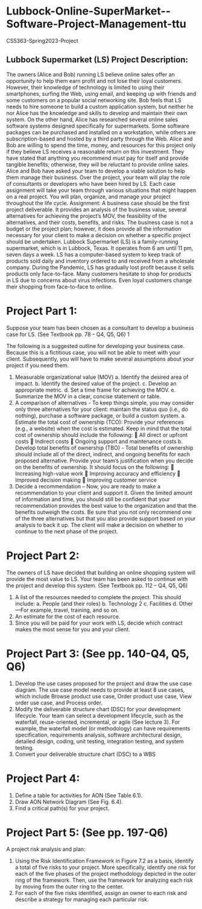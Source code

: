 # Lubbock-Online-SuperMarket--Software-Project-Management-ttu

CS5363-Spring2023-Project

## Lubbock Supermarket (LS) Project Description:
The owners (Alice and Bob) running LS believe online sales offer an opportunity to help them earn profit and not lose their loyal customers. However, their knowledge of technology is limited to using their smartphones, surfing the Web, using email, and keeping up with friends and some customers on a popular social networking site. Bob feels that LS needs to hire someone to build a custom application system, but neither he nor Alice has the knowledge and skills to develop and maintain their own system. On the other hand, Alice has researched several online sales software systems designed specifically for supermarkets. Some software packages can be purchased and installed on a workstation, while others are subscription-based and hosted by a third party through the Web. Alice and Bob are willing to spend the time, money, and resources for this project only if they believe LS receives a reasonable return on this investment. They have stated that anything you recommend must pay for itself and provide tangible benefits; otherwise, they will be reluctant to provide online sales.
Alice and Bob have asked your team to develop a viable solution to help them manage their business. Over the project, your team will play the role of consultants or developers who have been hired by LS. Each case assignment will take your team through various situations that might happen on a real project. You will plan, organize, and manage your project throughout the life cycle.
Assignment:
A business case should be the first project deliverable. It provides an analysis of the business value, several alternatives for achieving the project’s MOV, the feasibility of the alternatives, and their costs, benefits, and risks. The business case is not a budget or the project plan; however, it does provide all the information necessary for your client to make a decision on whether a specific project should be undertaken.
 Lubbock Supermarket (LS) is a family-running supermarket, which is in Lubbock, Texas. It
 operates from 6 am until 11 pm, seven days a week. LS has a computer-based system to keep
 track of products sold daily and inventory ordered to and received from a wholesale company.
 During the Pandemic, LS has gradually lost profit because it sells products only face-to-face.
 Many customers hesitate to shop for products in LS due to concerns about virus infections. Even
 loyal customers change their shopping from face-to-face to online.
  
 # Project Part 1:
 Suppose your team has been chosen as a consultant to develop a business case for LS. (See
 Textbook pp. 78 – Q4, Q5, Q6)
1

The following is a suggested outline for developing your business case. Because this is a fictitious case, you will not be able to meet with your client. Subsequently, you will have to make several assumptions about your project if you need them.
1. Measurable organizational value (MOV)
a. Identify the desired area of impact.
b. Identify the desired value of the project.
c. Develop an appropriate metric.
d. Set a time frame for achieving the MOV.
e. Summarize the MOV in a clear, concise statement or table.
2. A comparison of alternatives - To keep things simple, you may consider only three alternatives for your client: maintain the status quo (i.e., do nothing), purchase a software package, or build a custom system.
a. Estimate the total cost of ownership (TCO): Provide your references (e.g., a website) when the cost is estimated. Keep in mind that the total cost of ownership should include the following:
 All direct or upfront costs
 Indirect costs
 Ongoing support and maintenance costs
b. Develop total benefits of ownership (TBO) - Total benefits of ownership should include all of the direct, indirect, and ongoing benefits for each proposed alternative. Provide your team’s justification when you decide on the benefits of ownership. It should focus on the following:
 Increasing high-value work
 Improving accuracy and efficiency
 Improved decision making
 Improving customer service
3. Decide a recommendation – Now, you are ready to make a recommendation to your client and support it. Given the limited amount of information and time, you should still be confident that your recommendation provides the best value to the organization and that the benefits outweigh the costs. Be sure that you not only recommend one of the three alternatives but that you also provide support based on your analysis to back it up. The client will make a decision on whether to continue to the next phase of the project.
   
# Project Part 2:
The owners of LS have decided that building an online shopping system will provide the most value to LS. Your team has been asked to continue with the project and develop this system. (See Textbook pp. 112 – Q4, Q5, Q6)
1. A list of the resources needed to complete the project.
   This should include:
   a. People (and their roles)
   b. Technology
2
c. Facilities
d. Other—For example, travel, training, and so on.
2. An estimate for the cost of each resource.
3. Since you will be paid for your work with LS, decide which contract makes the most sense
for you and your client.

# Project Part 3: (See pp. 140-Q4, Q5, Q6)
1. Develop the use cases proposed for the project and draw the use case diagram. The use case model needs to provide at least 8 use cases, which include Browse product use case, Order product use case, View order use case, and Process order.
2. Modify the deliverable structure chart (DSC) for your development lifecycle. Your team can select a development lifecycle, such as the waterfall, reuse-oriented, incremental, or agile (See lecture 3). For example, the waterfall model (or methodology) can have requirements specification, requirements analysis, software architectural design, detailed design, coding, unit testing, integration testing, and system testing.
3. Convert your deliverable structure chart (DSC) to a WBS
 
# Project Part 4:
1. Define a table for activities for AON (See Table 6.1).
2. Draw AON Network Diagram (See Fig. 6.4).
3. Find a critical path(s) for your project.
   
# Project Part 5: (See pp. 197-Q6)
A project risk analysis and plan:
1. Using the Risk Identification Framework in Figure 7.2 as a basis, identify a total of five risks
to your project. More specifically, identify one risk for each of the five phases of the project methodology depicted in the outer ring of the framework. Then, use the framework for analyzing each risk by moving from the outer ring to the center.
2. For each of the five risks identified, assign an owner to each risk and describe a strategy for managing each particular risk.


